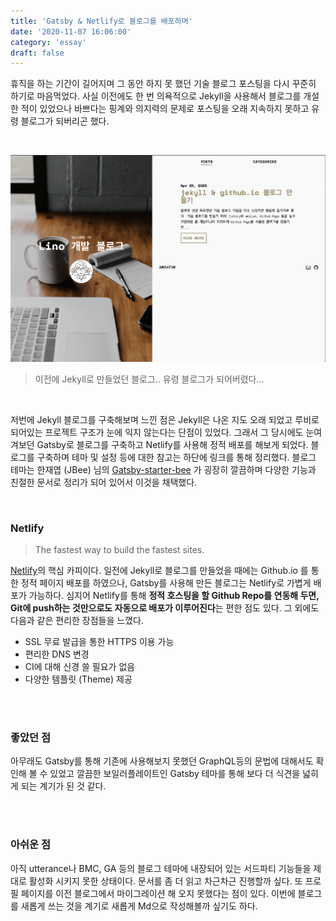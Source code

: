 ```yaml
---
title: 'Gatsby & Netlify로 블로그를 배포하며'
date: '2020-11-07 16:06:00'
category: 'essay'
draft: false
---
```



휴직을 하는 기간이 길어지며 그 동안 하지 못 했던 기술 블로그 포스팅을 다시 꾸준히 하기로 마음먹었다.
사실 이전에도 한 번 의욕적으로 Jekyll을 사용해서 블로그를 개설한 적이 있었으나 바쁘다는 핑계와 의지력의 문제로 포스팅을 오래 지속하지 못하고 유령 블로그가 되버리곤 했다.

<br>

![](./images/201107_blog_create_review/jekyll_blog.png)
> 이전에 Jekyll로 만들었던 블로그.. 유령 블로그가 되어버렸다...

<br>

저번에 Jekyll 블로그를 구축해보며 느낀 점은 Jekyll은 나온 지도 오래 되었고 루비로 되어있는 프로젝트 구조가 눈에 익지 않는다는 단점이 있었다. 그래서 그 당시에도 눈여겨보던 Gatsby로 블로그를 구축하고 Netlify를 사용해 정적 배포를 해보게 되었다. 블로그를 구축하며 테마 및 설정 등에 대한 참고는 하단에 링크를 통해 정리했다. 블로그 테마는 한재엽 (JBee) 님의 [Gatsby-starter-bee](https://github.com/JaeYeopHan/gatsby-starter-bee) 가 굉장히 깔끔하며 다양한 기능과 친절한 문서로 정리가 되어 있어서 이것을 채택했다.

<br>

### Netlify

> The fastest way to build the fastest sites.

[Netlify](https://www.netlify.com)의 핵심 카피이다. 일전에 Jekyll로 블로그를 만들었을 때에는 Github.io 를 통한 정적 페이지 배포를 하였으나, Gatsby를 사용해 만든 블로그는 Netlify로 가볍게 배포가 가능하다. 심지어 Netlify를 통해 **정적 호스팅을 할 Github Repo를 연동해 두면, Git에 push하는 것만으로도 자동으로 배포가 이루어진다**는 편한 점도 있다. 그 외에도 다음과 같은 편리한 장점들을 느꼈다.

+ SSL 무료 발급을 통한 HTTPS 이용 가능
+ 편리한 DNS 변경
+ CI에 대해 신경 쓸 필요가 없음
+ 다양한 템플릿 (Theme) 제공

<br><br>

### 좋았던 점

아무래도 Gatsby를 통해 기존에 사용해보지 못했던 GraphQL등의 문법에 대해서도 확인해 볼 수 있었고 깔끔한 보일러플레이트인 Gatsby 테마를 통해 보다 더 식견을 넓히게 되는 계기가 된 것 같다.

<br><br>

### 아쉬운 점

아직 utterance나 BMC, GA 등의 블로그 테마에 내장되어 있는 서드파티 기능들을 제대로 활성화 시키지 못한 상태이다. 문서를 좀 더 읽고 차근차근 진행할까 싶다.
또 프로필 페이지를 이전 블로그에서 마이그레이션 해 오지 못했다는 점이 있다. 이번에 블로그를 새롭게 쓰는 것을 계기로 새롭게 Md으로 작성해볼까 싶기도 하다.
